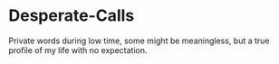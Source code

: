 # Desperate-Calls
Private words during low time, some might be meaningless, but a true profile of my life with no expectation.
